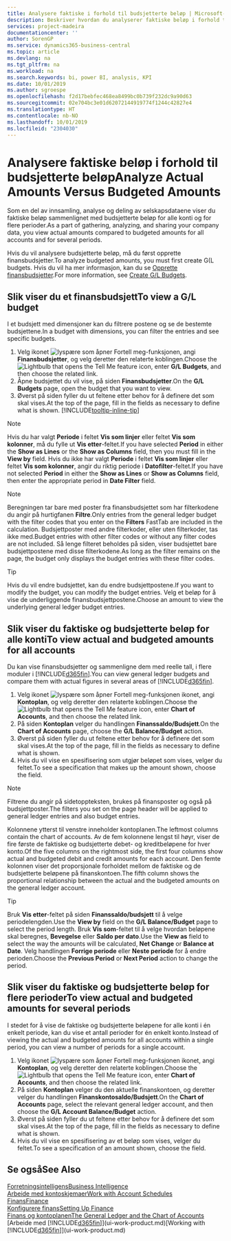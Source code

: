 ```yaml
---
title: Analysere faktiske i forhold til budsjetterte beløp | Microsoft-dokumentasjon
description: Beskriver hvordan du analyserer faktiske beløp i forhold til budsjetterte beløp.
services: project-madeira
documentationcenter: ''
author: SorenGP
ms.service: dynamics365-business-central
ms.topic: article
ms.devlang: na
ms.tgt_pltfrm: na
ms.workload: na
ms.search.keywords: bi, power BI, analysis, KPI
ms.date: 10/01/2019
ms.author: sgroespe
ms.openlocfilehash: f2d17bebfec468ea8499bc0b739f232dc9a90d63
ms.sourcegitcommit: 02e704bc3e01d62072144919774f1244c42827e4
ms.translationtype: HT
ms.contentlocale: nb-NO
ms.lasthandoff: 10/01/2019
ms.locfileid: "2304030"
---
```

# <a name="analyze-actual-amounts-versus-budgeted-amounts"></a><span data-ttu-id="0def9-103">Analysere faktiske beløp i forhold til budsjetterte beløp</span><span class="sxs-lookup"><span data-stu-id="0def9-103">Analyze Actual Amounts Versus Budgeted Amounts</span></span>
<span data-ttu-id="0def9-104">Som en del av innsamling, analyse og deling av selskapsdataene viser du faktiske beløp sammenlignet med budsjetterte beløp for alle konti og for flere perioder.</span><span class="sxs-lookup"><span data-stu-id="0def9-104">As a part of gathering, analyzing, and sharing your company data, you view actual amounts compared to budgeted amounts for all accounts and for several periods.</span></span>

<span data-ttu-id="0def9-105">Hvis du vil analysere budsjetterte beløp, må du først opprette finansbudsjetter.</span><span class="sxs-lookup"><span data-stu-id="0def9-105">To analyze budgeted amounts, you must first create G(L budgets.</span></span> <span data-ttu-id="0def9-106">Hvis du vil ha mer informasjon, kan du se [Opprette finansbudsjetter](finance-how-create-budgets.md).</span><span class="sxs-lookup"><span data-stu-id="0def9-106">For more information, see [Create G/L Budgets](finance-how-create-budgets.md).</span></span>

## <a name="to-view-a-gl-budget"></a><span data-ttu-id="0def9-107">Slik viser du et finansbudsjett</span><span class="sxs-lookup"><span data-stu-id="0def9-107">To view a G/L budget</span></span>
<span data-ttu-id="0def9-108">I et budsjett med dimensjoner kan du filtrere postene og se de bestemte budsjettene.</span><span class="sxs-lookup"><span data-stu-id="0def9-108">In a budget with dimensions, you can filter the entries and see specific budgets.</span></span>

1. <span data-ttu-id="0def9-109">Velg ikonet ![lyspære som åpner Fortell meg-funksjonen](media/ui-search/search_small.png "Fortell hva du vil gjøre"), angi **Finansbudsjetter**, og velg deretter den relaterte koblingen.</span><span class="sxs-lookup"><span data-stu-id="0def9-109">Choose the ![Lightbulb that opens the Tell Me feature](media/ui-search/search_small.png "Tell me what you want to do") icon, enter **G/L Budgets**, and then choose the related link.</span></span>
2. <span data-ttu-id="0def9-110">Åpne budsjettet du vil vise, på siden **Finansbudsjetter**.</span><span class="sxs-lookup"><span data-stu-id="0def9-110">On the **G/L Budgets** page, open the budget that you want to view.</span></span>  
3. <span data-ttu-id="0def9-111">Øverst på siden fyller du ut feltene etter behov for å definere det som skal vises.</span><span class="sxs-lookup"><span data-stu-id="0def9-111">At the top of the page, fill in the fields as necessary to define what is shown.</span></span> [!INCLUDE[tooltip-inline-tip](includes/tooltip-inline-tip_md.md)]

> [!NOTE]  
>   <span data-ttu-id="0def9-112">Hvis du har valgt **Periode** i feltet **Vis som linjer** eller feltet **Vis som kolonner**, må du fylle ut **Vis etter**-feltet.</span><span class="sxs-lookup"><span data-stu-id="0def9-112">If you have selected **Period** in either the **Show as Lines** or the **Show as Columns** field, then you must fill in the **View by** field.</span></span> <span data-ttu-id="0def9-113">Hvis du ikke har valgt **Periode** i feltet **Vis som linjer** eller feltet **Vis som kolonner**, angir du riktig periode i **Datofilter**-feltet.</span><span class="sxs-lookup"><span data-stu-id="0def9-113">If you have not selected **Period** in either the **Show as Lines** or **Show as Columns** field, then enter the appropriate period in **Date Filter** field.</span></span>  

> [!NOTE]  
>   <span data-ttu-id="0def9-114">Beregningen tar bare med poster fra finansbudsjettet som har filterkodene du angir på hurtigfanen **Filtre**.</span><span class="sxs-lookup"><span data-stu-id="0def9-114">Only entries from the general ledger budget with the filter codes that you enter on the **Filters** FastTab are included in the calculation.</span></span> <span data-ttu-id="0def9-115">Budsjettposter med andre filterkoder, eller uten filterkoder, tas ikke med.</span><span class="sxs-lookup"><span data-stu-id="0def9-115">Budget entries with other filter codes or without any filter codes are not included.</span></span> <span data-ttu-id="0def9-116">Så lenge filteret beholdes på siden, viser budsjettet bare budsjettpostene med disse filterkodene.</span><span class="sxs-lookup"><span data-stu-id="0def9-116">As long as the filter remains on the page, the budget only displays the budget entries with these filter codes.</span></span>  

> [!TIP]  
>   <span data-ttu-id="0def9-117">Hvis du vil endre budsjettet, kan du endre budsjettpostene.</span><span class="sxs-lookup"><span data-stu-id="0def9-117">If you want to modify the budget, you can modify the budget entries.</span></span> <span data-ttu-id="0def9-118">Velg et beløp for å vise de underliggende finansbudsjettpostene.</span><span class="sxs-lookup"><span data-stu-id="0def9-118">Choose an amount to view the underlying general ledger budget entries.</span></span>

## <a name="to-view-actual-and-budgeted-amounts-for-all-accounts"></a><span data-ttu-id="0def9-119">Slik viser du faktiske og budsjetterte beløp for alle konti</span><span class="sxs-lookup"><span data-stu-id="0def9-119">To view actual and budgeted amounts for all accounts</span></span>  
<span data-ttu-id="0def9-120">Du kan vise finansbudsjetter og sammenligne dem med reelle tall, i flere moduler i [!INCLUDE[d365fin](includes/d365fin_md.md)].</span><span class="sxs-lookup"><span data-stu-id="0def9-120">You can view general ledger budgets and compare them with actual figures in several areas of [!INCLUDE[d365fin](includes/d365fin_md.md)].</span></span>

1. <span data-ttu-id="0def9-121">Velg ikonet ![lyspære som åpner Fortell meg-funksjonen](media/ui-search/search_small.png "Fortell hva du vil gjøre") ikonet, angi **Kontoplan**, og velg deretter den relaterte koblingen.</span><span class="sxs-lookup"><span data-stu-id="0def9-121">Choose the ![Lightbulb that opens the Tell Me feature](media/ui-search/search_small.png "Tell me what you want to do") icon, enter **Chart of Accounts**, and then choose the related link.</span></span>  
2. <span data-ttu-id="0def9-122">På siden **Kontoplan** velger du handlingen **Finanssaldo/Budsjett**.</span><span class="sxs-lookup"><span data-stu-id="0def9-122">On the **Chart of Accounts** page, choose the **G/L Balance/Budget** action.</span></span>
3. <span data-ttu-id="0def9-123">Øverst på siden fyller du ut feltene etter behov for å definere det som skal vises.</span><span class="sxs-lookup"><span data-stu-id="0def9-123">At the top of the page, fill in the fields as necessary to define what is shown.</span></span>  
4. <span data-ttu-id="0def9-124">Hvis du vil vise en spesifisering som utgjør beløpet som vises, velger du feltet.</span><span class="sxs-lookup"><span data-stu-id="0def9-124">To see a specification that makes up the amount shown, choose the field.</span></span>  

> [!NOTE]  
>   <span data-ttu-id="0def9-125">Filtrene du angir på sidetoppteksten, brukes på finansposter og også på budsjettposter.</span><span class="sxs-lookup"><span data-stu-id="0def9-125">The filters you set on the page header will be applied to general ledger entries and also budget entries.</span></span>

<span data-ttu-id="0def9-126">Kolonnene ytterst til venstre inneholder kontoplanen.</span><span class="sxs-lookup"><span data-stu-id="0def9-126">The leftmost columns contain the chart of accounts.</span></span> <span data-ttu-id="0def9-127">Av de fem kolonnene lengst til høyr, viser de fire første de faktiske og budsjetterte debet- og kreditbeløpene for hver konto.</span><span class="sxs-lookup"><span data-stu-id="0def9-127">Of the five columns on the rightmost side, the first four columns show actual and budgeted debit and credit amounts for each account.</span></span> <span data-ttu-id="0def9-128">Den femte kolonnen viser det proporsjonale forholdet mellom de faktiske og de budsjetterte beløpene på finanskontoen.</span><span class="sxs-lookup"><span data-stu-id="0def9-128">The fifth column shows the proportional relationship between the actual and the budgeted amounts on the general ledger account.</span></span>  

> [!TIP]  
>   <span data-ttu-id="0def9-129">Bruk **Vis etter**-feltet på siden **Finanssaldo/budsjett** til å velge periodelengden.</span><span class="sxs-lookup"><span data-stu-id="0def9-129">Use the **View by** field on the **G/L Balance/Budget** page to select the period length.</span></span> <span data-ttu-id="0def9-130">Bruk **Vis som**-feltet til å velge hvordan beløpene skal beregnes, **Bevegelse** eller **Saldo per dato**.</span><span class="sxs-lookup"><span data-stu-id="0def9-130">Use the **View as** field to select the way the amounts will be calculated, **Net Change** or **Balance at Date**.</span></span> <span data-ttu-id="0def9-131">Velg handlingen **Forrige periode** eller **Neste periode** for å endre perioden.</span><span class="sxs-lookup"><span data-stu-id="0def9-131">Choose the **Previous Period** or **Next Period** action to change the period.</span></span>  

## <a name="to-view-actual-and-budgeted-amounts-for-several-periods"></a><span data-ttu-id="0def9-132">Slik viser du faktiske og budsjetterte beløp for flere perioder</span><span class="sxs-lookup"><span data-stu-id="0def9-132">To view actual and budgeted amounts for several periods</span></span>  
<span data-ttu-id="0def9-133">I stedet for å vise de faktiske og budsjetterte beløpene for alle konti i én enkelt periode, kan du vise et antall perioder for én enkelt konto.</span><span class="sxs-lookup"><span data-stu-id="0def9-133">Instead of viewing the actual and budgeted amounts for all accounts within a single period, you can view a number of periods for a single account.</span></span>  

1. <span data-ttu-id="0def9-134">Velg ikonet ![lyspære som åpner Fortell meg-funksjonen](media/ui-search/search_small.png "Fortell hva du vil gjøre") ikonet, angi **Kontoplan**, og velg deretter den relaterte koblingen.</span><span class="sxs-lookup"><span data-stu-id="0def9-134">Choose the ![Lightbulb that opens the Tell Me feature](media/ui-search/search_small.png "Tell me what you want to do") icon, enter **Chart of Accounts**, and then choose the related link.</span></span>  
2. <span data-ttu-id="0def9-135">På siden **Kontoplan** velger du den aktuelle finanskontoen, og deretter velger du handlingen **Finanskontosaldo/Budsjett**.</span><span class="sxs-lookup"><span data-stu-id="0def9-135">On the **Chart of Accounts** page, select the relevant general ledger account, and then choose the **G/L Account Balance/Budget** action.</span></span>  
3. <span data-ttu-id="0def9-136">Øverst på siden fyller du ut feltene etter behov for å definere det som skal vises.</span><span class="sxs-lookup"><span data-stu-id="0def9-136">At the top of the page, fill in the fields as necessary to define what is shown.</span></span>   
4. <span data-ttu-id="0def9-137">Hvis du vil vise en spesifisering av et beløp som vises, velger du feltet.</span><span class="sxs-lookup"><span data-stu-id="0def9-137">To see a specification of an amount shown, choose the field.</span></span>  

## <a name="see-also"></a><span data-ttu-id="0def9-138">Se også</span><span class="sxs-lookup"><span data-stu-id="0def9-138">See Also</span></span>
[<span data-ttu-id="0def9-139">Forretningsintelligens</span><span class="sxs-lookup"><span data-stu-id="0def9-139">Business Intelligence</span></span>](bi.md)  
[<span data-ttu-id="0def9-140">Arbeide med kontoskjemaer</span><span class="sxs-lookup"><span data-stu-id="0def9-140">Work with Account Schedules</span></span>](bi-how-work-account-schedule.md)  
[<span data-ttu-id="0def9-141">Finans</span><span class="sxs-lookup"><span data-stu-id="0def9-141">Finance</span></span>](finance.md)  
[<span data-ttu-id="0def9-142">Konfigurere finans</span><span class="sxs-lookup"><span data-stu-id="0def9-142">Setting Up Finance</span></span>](finance-setup-finance.md)  
[<span data-ttu-id="0def9-143">Finans og kontoplanen</span><span class="sxs-lookup"><span data-stu-id="0def9-143">The General Ledger and the Chart of Accounts</span></span>](finance-general-ledger.md)  
<span data-ttu-id="0def9-144">[Arbeide med [!INCLUDE[d365fin](includes/d365fin_md.md)]](ui-work-product.md)</span><span class="sxs-lookup"><span data-stu-id="0def9-144">[Working with [!INCLUDE[d365fin](includes/d365fin_md.md)]](ui-work-product.md)</span></span>  
